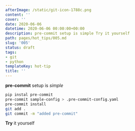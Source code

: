 ```yaml
---
afterImage: /static/git-icon-1788c.png
content: ''
cover: ''
date: 2020-06-06
datetime: 2020-06-06 00:00:00+00:00
description: pre-commit setup is simple Try it yourself
path: pages/hot_tips/005.md
slug: '005'
status: draft
tags:
- git
- python
templateKey: hot-tip
title: ''
---
```


**pre-commit** setup is _simple_

``` bash
pip instal pre-commit
pre-commit sample-config > .pre-commit-config.yaml
pre-commit install
git add .
git commit -m "added pre-commit"
```

**Try** it yourself